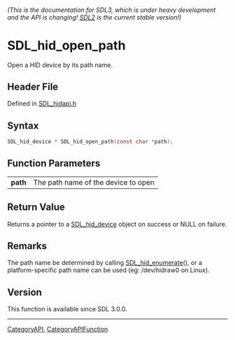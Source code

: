 ###### (This is the documentation for SDL3, which is under heavy development and the API is changing! [SDL2](https://wiki.libsdl.org/SDL2/) is the current stable version!)
# SDL_hid_open_path

Open a HID device by its path name.

## Header File

Defined in [SDL_hidapi.h](https://github.com/libsdl-org/SDL/blob/main/include/SDL3/SDL_hidapi.h)

## Syntax

```c
SDL_hid_device * SDL_hid_open_path(const char *path);

```

## Function Parameters

|              |                                     |
| ------------ | ----------------------------------- |
| **path**     | The path name of the device to open |

## Return Value

Returns a pointer to a [SDL_hid_device](SDL_hid_device) object on success
or NULL on failure.

## Remarks

The path name be determined by calling
[SDL_hid_enumerate](SDL_hid_enumerate)(), or a platform-specific path name
can be used (eg: /dev/hidraw0 on Linux).

## Version

This function is available since SDL 3.0.0.

----
[CategoryAPI](CategoryAPI), [CategoryAPIFunction](CategoryAPIFunction)


